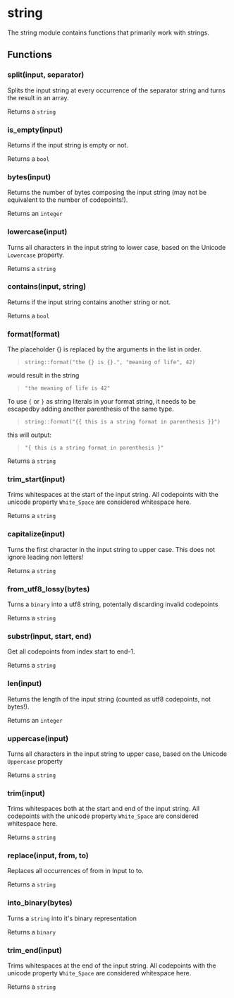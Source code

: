 
# string

 The string module contains functions that primarily work with strings.
## Functions

### split(input, separator)

Splits the input string at every occurrence of the separator string and turns
the result in an array.

Returns a `string`

### is_empty(input)

Returns if the input string is empty or not.

Returns a `bool`

### bytes(input)

Returns the number of bytes composing the input string (may not be equivalent
to the number of codepoints!).

Returns an `integer`

### lowercase(input)

Turns all characters in the input string to lower case, based on the Unicode `Lowercase` property.

Returns a `string`

### contains(input, string)

Returns if the input string contains another string or not.

Returns a `bool`

### format(format)

The placeholder {} is replaced by the arguments in the list in order.

> ```tremor
> string::format("the {} is {}.", "meaning of life", 42)
> ```

would result in the string

> ```tremor
> "the meaning of life is 42"
> ```

To use `{` or `}` as string literals in your format string, it needs to be
escapedby adding another parenthesis of the same type.

> ```tremor
> string::format("{{ this is a string format in parenthesis }}")
> ```

this will output:

> ```tremor
> "{ this is a string format in parenthesis }"
> ```

Returns a `string`

### trim_start(input)

Trims whitespaces at the start of the input string. All codepoints with the unicode property `White_Space` are considered whitespace here.

Returns a `string`

### capitalize(input)

Turns the first character in the input string to upper case. This does not
ignore leading non letters!

Returns a `string`

### from_utf8_lossy(bytes)

Turns a `binary` into a utf8 string, potentally discarding invalid codepoints

Returns a `string`

### substr(input, start, end)

Get all codepoints from index start to end-1.

Returns a `string`

### len(input)

Returns the length of the input string (counted as utf8 codepoints, not
bytes!).

Returns an `integer`

### uppercase(input)

Turns all characters in the input string to upper case, based on the Unicode `Uppercase` property

Returns a `string`

### trim(input)

Trims whitespaces both at the start and end of the input string. All codepoints with the unicode property `White_Space` are considered whitespace here.

Returns a `string`

### replace(input, from, to)

Replaces all occurrences of from in Input to to.

Returns a `string`

### into_binary(bytes)

Turns a `string` into it's binary representation

Returns a `binary`

### trim_end(input)

Trims whitespaces at the end of the input string. All codepoints with the unicode property `White_Space` are considered whitespace here.

Returns a `string`
